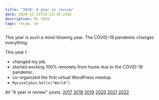 ```yaml
---
title: "2020: A year in review"
date: 2020-12-31T14:23:39.239Z
description: My 2020
tags: recap, en
---
```


This year is such a mind-blowing year. The COVID-19 pandemic changes everything.

This year I:

- changed my job.
- started working 100% remotely from home due to the COVID-19 pandemic.
- co-organized the first virtual WordPress meetup.
- `MyLovelySon.hello("World")`.

All "A year in review" posts: [2017](/posts/2017-year-in-review.html) [2018](/posts/2018-year-in-review.html) [2019](/posts/2019-year-in-review.html) [2020](/posts/2020-year-in-review.html) [2021](/posts/2021-year-in-review.html) [2022](/posts/2022-year-in-review.html) 
